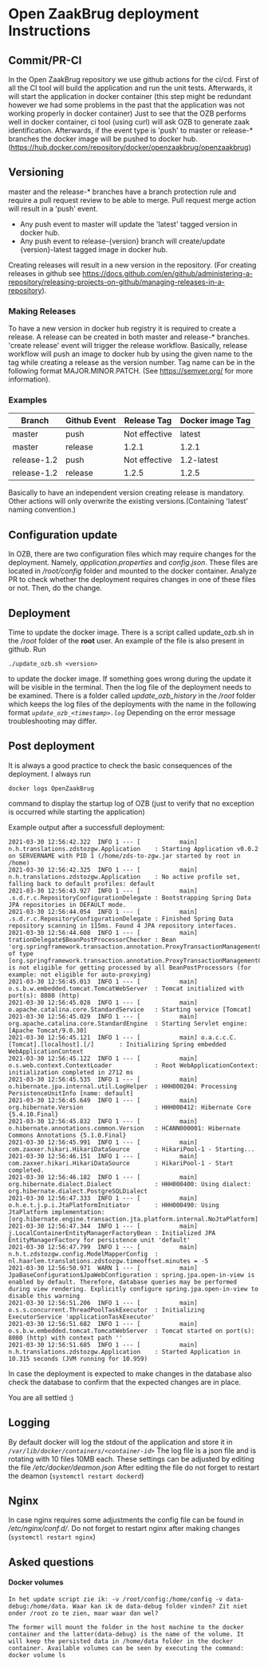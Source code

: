 # Open ZaakBrug deployment Instructions 


## Commit/PR-CI

In the Open ZaakBrug repository we use github actions for the ci/cd. 
First of all the CI tool will build the application and run the unit tests.
Afterwards, it will start the application in docker container (this step might be redundant however 
we had some problems in the past that the application was not working properly in docker container)
Just to see that the OZB performs well in docker container, ci tool (using curl) will ask OZB to generate zaak identification.
Afterwards, if the event type is 'push' to master or release-* branches the docker image will be pushed to docker hub.
(https://hub.docker.com/repository/docker/openzaakbrug/openzaakbrug)

## Versioning

master and the release-* branches have a branch protection rule and require a pull request review to be able to merge.
Pull request merge action will result in a 'push' event.
 - Any push event to master will update the 'latest' tagged version in docker hub.
 - Any push event to release-{version} branch will create/update {version}-latest tagged image in docker hub.

Creating releases will result in a new version in the repository. (For creating releases in github see https://docs.github.com/en/github/administering-a-repository/releasing-projects-on-github/managing-releases-in-a-repository).

### Making Releases

To have a new version in docker hub registry it is required to create a release. A release can be created in both master and release-* branches.
'create release' event will trigger the release workflow. Basically, release workflow will push an image to docker hub by using the given name to the tag while creating a release as the version number. Tag name can be in the following format MAJOR.MINOR.PATCH. (See https://semver.org/ for more information).

### Examples

| Branch                                    | Github Event     | Release Tag   | Docker image Tag | 
| ----------------------------------------- | ---------------- | ------------- | ---------------- |
| master                                    | push 			   | Not effective | latest  	      | 
| master                                    | release          | 1.2.1         | 1.2.1            | 
| release-1.2                               | push             | Not effective | 1.2-latest       | 
| release-1.2                               | release 		   | 1.2.5         | 1.2.5  		  | 

Basically to have an independent version creating release is mandatory. Other actions will only overwrite the existing versions.(Containing 'latest' naming convention.)

## Configuration update
In OZB, there are two configuration files which may require changes for the deployment. Namely, _application.properties_ and _config.json_. These files are located in _/root/config_ folder and mounted to the docker container.
Analyze PR to check whether the deployment requires changes in one of these files or not. Then, do the change.

## Deployment
Time to update the docker image. There is a script called update_ozb.sh in the _/root_ folder of the **root** user. An example of the file is also present in github.
Run 

	./update_ozb.sh <version>
to update the docker image. If something goes wrong during the update it will be visible in the terminal. Then the log file of the deployment needs to be examined. 
There is a folder called _update_ozb_history_ in the _/root_ folder which keeps the log files of the deployments with the name in the following format _```update_ozb_<timestamp>.log```_
Depending on the error message troubleshooting may differ. 

## Post deployment
It is always a good practice to check the basic consequences of the deployment. 
I always run 

	docker logs OpenZaakBrug 

command to display the startup log of OZB (just to verify that no exception is occurred while starting the application)

Example output after a successfull deployment:

	2021-03-30 12:56:42.322  INFO 1 --- [           main] n.h.translations.zdstozgw.Application    : Starting Application v0.0.2 on SERVERNAME with PID 1 (/home/zds-to-zgw.jar started by root in /home)
	2021-03-30 12:56:42.325  INFO 1 --- [           main] n.h.translations.zdstozgw.Application    : No active profile set, falling back to default profiles: default
	2021-03-30 12:56:43.927  INFO 1 --- [           main] .s.d.r.c.RepositoryConfigurationDelegate : Bootstrapping Spring Data JPA repositories in DEFAULT mode.
	2021-03-30 12:56:44.054  INFO 1 --- [           main] .s.d.r.c.RepositoryConfigurationDelegate : Finished Spring Data repository scanning in 115ms. Found 4 JPA repository interfaces.
	2021-03-30 12:56:44.608  INFO 1 --- [           main] trationDelegate$BeanPostProcessorChecker : Bean 'org.springframework.transaction.annotation.ProxyTransactionManagementConfiguration' of type [org.springframework.transaction.annotation.ProxyTransactionManagementConfiguration] is not eligible for getting processed by all BeanPostProcessors (for example: not eligible for auto-proxying)
	2021-03-30 12:56:45.013  INFO 1 --- [           main] o.s.b.w.embedded.tomcat.TomcatWebServer  : Tomcat initialized with port(s): 8080 (http)
	2021-03-30 12:56:45.028  INFO 1 --- [           main] o.apache.catalina.core.StandardService   : Starting service [Tomcat]
	2021-03-30 12:56:45.029  INFO 1 --- [           main] org.apache.catalina.core.StandardEngine  : Starting Servlet engine: [Apache Tomcat/9.0.30]
	2021-03-30 12:56:45.121  INFO 1 --- [           main] o.a.c.c.C.[Tomcat].[localhost].[/]       : Initializing Spring embedded WebApplicationContext
	2021-03-30 12:56:45.122  INFO 1 --- [           main] o.s.web.context.ContextLoader            : Root WebApplicationContext: initialization completed in 2712 ms
	2021-03-30 12:56:45.535  INFO 1 --- [           main] o.hibernate.jpa.internal.util.LogHelper  : HHH000204: Processing PersistenceUnitInfo [name: default]
	2021-03-30 12:56:45.649  INFO 1 --- [           main] org.hibernate.Version                    : HHH000412: Hibernate Core {5.4.10.Final}
	2021-03-30 12:56:45.832  INFO 1 --- [           main] o.hibernate.annotations.common.Version   : HCANN000001: Hibernate Commons Annotations {5.1.0.Final}
	2021-03-30 12:56:45.991  INFO 1 --- [           main] com.zaxxer.hikari.HikariDataSource       : HikariPool-1 - Starting...
	2021-03-30 12:56:46.151  INFO 1 --- [           main] com.zaxxer.hikari.HikariDataSource       : HikariPool-1 - Start completed.
	2021-03-30 12:56:46.182  INFO 1 --- [           main] org.hibernate.dialect.Dialect            : HHH000400: Using dialect: org.hibernate.dialect.PostgreSQLDialect
	2021-03-30 12:56:47.333  INFO 1 --- [           main] o.h.e.t.j.p.i.JtaPlatformInitiator       : HHH000490: Using JtaPlatform implementation: [org.hibernate.engine.transaction.jta.platform.internal.NoJtaPlatform]
	2021-03-30 12:56:47.344  INFO 1 --- [           main] j.LocalContainerEntityManagerFactoryBean : Initialized JPA EntityManagerFactory for persistence unit 'default'
	2021-03-30 12:56:47.799  INFO 1 --- [           main] n.h.t.zdstozgw.config.ModelMapperConfig  : nl.haarlem.translations.zdstozgw.timeoffset.minutes = -5
	2021-03-30 12:56:50.971  WARN 1 --- [           main] JpaBaseConfiguration$JpaWebConfiguration : spring.jpa.open-in-view is enabled by default. Therefore, database queries may be performed during view rendering. Explicitly configure spring.jpa.open-in-view to disable this warning
	2021-03-30 12:56:51.206  INFO 1 --- [           main] o.s.s.concurrent.ThreadPoolTaskExecutor  : Initializing ExecutorService 'applicationTaskExecutor'
	2021-03-30 12:56:51.682  INFO 1 --- [           main] o.s.b.w.embedded.tomcat.TomcatWebServer  : Tomcat started on port(s): 8080 (http) with context path ''
	2021-03-30 12:56:51.685  INFO 1 --- [           main] n.h.translations.zdstozgw.Application    : Started Application in 10.315 seconds (JVM running for 10.959)

In case the deployment is expected to make changes in the database also check the database to confirm that the expected changes are in place.

You are all settled :)

## Logging
By default docker will log the stdout of the application and store it in _`/var/lib/docker/containers/<container-id>`_
The log file is a json file and is rotating with 10 files 10MB each. These settings can be adjusted by editing the file _/etc/docker/deamon.json_
After editing the file do not forget to restart the deamon (```systemctl restart dockerd```)

## Nginx 
In case nginx requires some adjustments the config file can be found in _/etc/nginx/conf.d/_.
Do not forget to restart nginx after making changes (```systemctl restart nginx```)

## Asked questions

#### Docker volumes

	In het update script zie ik: -v /root/config:/home/config -v data-debug:/home/data. Waar kan ik de data-debug folder vinden? Zit niet onder /root zo te zien, maar waar dan wel? 

	The former will mount the folder in the host machine to the docker container and the latter(data-debug) is the name of the volume. It will keep the persisted data in /home/data folder in the docker container. Available volumes can be seen by executing the command:  docker volume ls





